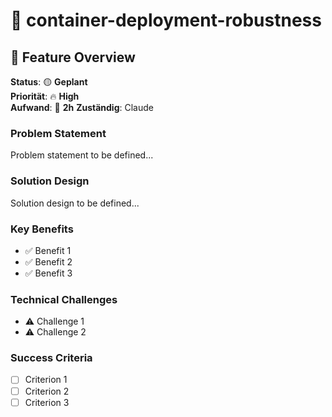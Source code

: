 # 🎯 container-deployment-robustness

## 🎯 **Feature Overview**

**Status**: 🟡 **Geplant**  
**Priorität**: 🔥 **High**  
**Aufwand**: 📅 **2h**
**Zuständig**: Claude  

### **Problem Statement**
Problem statement to be defined...

### **Solution Design** 
Solution design to be defined...

### **Key Benefits**
- ✅ Benefit 1
- ✅ Benefit 2  
- ✅ Benefit 3

### **Technical Challenges**
- ⚠️ Challenge 1
- ⚠️ Challenge 2

### **Success Criteria**
- [ ] Criterion 1
- [ ] Criterion 2
- [ ] Criterion 3
